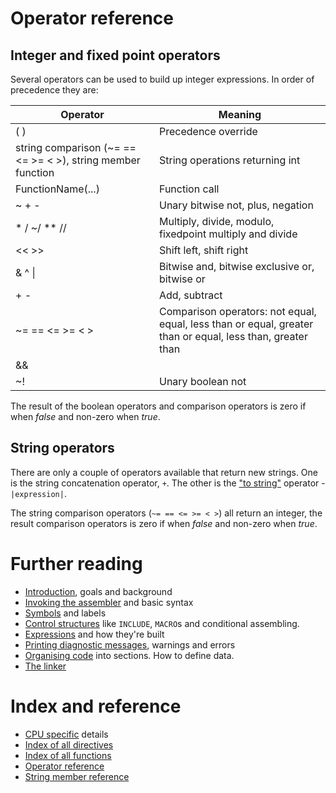 # Operator reference

## <a name="integer_operations"></a> Integer and fixed point operators

Several operators can be used to build up integer expressions. In order of precedence they are:

| Operator | Meaning |
|---|---|
| ( ) | Precedence override |
| string comparison (~= == <= >= < >), string member function | String operations returning int |
| FunctionName(...) | Function call |
| ~ + - | Unary bitwise not, plus, negation |
| * / ~/ ** // | Multiply, divide, modulo, fixedpoint multiply and divide |
| << >> | Shift left, shift right |
| & ^ \| |	Bitwise and, bitwise exclusive or, bitwise or |
| + - | Add, subtract |
| ~= == <= >= < > | Comparison operators: not equal, equal, less than or equal, greater than or equal, less than, greater than |
| && || | Boolean and, boolean or |
| ~! | Unary boolean not |

The result of the boolean operators and comparison operators is zero if when *false* and non-zero when *true*.

## String operators

There are only a couple of operators available that return new strings. One is the string
concatenation operator, ```+```. The other is the ["to string"](Expressions.md#to_string) operator - ```|expression|```.

The string comparison operators (```~= == <= >= < >```) all return an integer, the result comparison operators is zero if when *false* and non-zero when *true*.


# Further reading
* [Introduction](Introduction.md), goals and background
* [Invoking the assembler](Assembler.md) and basic syntax
* [Symbols](Symbols.md) and labels
* [Control structures](ControlStructures.md) like ```INCLUDE```, ```MACRO```s and conditional assembling.
* [Expressions](Expressions.md) and how they're built
* [Printing diagnostic messages](Diagnostics.md), warnings and errors
* [Organising code](OrganisingCode.md) into sections. How to define data.
* [The linker](Linker.md)

# Index and reference
* [CPU specific](CpuSpecifics.md) details
* [Index of all directives](IndexDirectives.md)
* [Index of all functions](IndexFunctions.md)
* [Operator reference](ReferenceOperators.md)
* [String member reference](ReferenceStringMembers.md)
